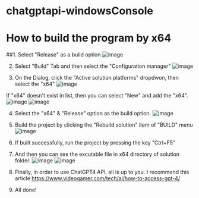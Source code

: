 # chatgptapi-windowsConsole

# How to build the program by x64

##1. Select "Release" as a build option
  ![image](https://github.com/jenisdev/chatgptapi-windowsConsole/assets/134540953/ce3bdd23-ee13-4a0d-8284-749be6e43fdc)
  
2. Select "Build" Tab and then select the "Configuration manager"
  ![image](https://github.com/jenisdev/chatgptapi-windowsConsole/assets/134540953/e65acfcd-8d51-49bd-982f-4516dc2b254b)
  
3. On the Dialog, click the "Active solution platforms" dropdwon, then select the "x64"
  ![image](https://github.com/jenisdev/chatgptapi-windowsConsole/assets/134540953/41511e1d-0328-456f-9868-f574c578bd0f)
  
  If "x64" doesn't exist in list, then you can select "New" and add the "x64".
  ![image](https://github.com/jenisdev/chatgptapi-windowsConsole/assets/134540953/62679f9d-9a83-486b-a922-a8c129cea229)
  ![image](https://github.com/jenisdev/chatgptapi-windowsConsole/assets/134540953/45cfb987-8b8d-4f45-9f7e-64997e29f2f4)
  
4. Select the "x64" & "Release" option as the build option.
  ![image](https://github.com/jenisdev/chatgptapi-windowsConsole/assets/134540953/7eb3b77c-8af6-4f6f-8e85-9e655464829b)
  
5. Build the project by clicking the "Rebuild solution" item of "BUILD" menu
  ![image](https://github.com/jenisdev/chatgptapi-windowsConsole/assets/134540953/acbc1ee2-279e-453f-bfbd-c1cb5be8f3b2)
  
6. If built successfully, run the project by pressing the key "Ctrl+F5"
7. And then you can see the excutable file in x64 directory of solution folder.
   ![image](https://github.com/jenisdev/chatgptapi-windowsConsole/assets/134540953/586d8f02-f757-4947-8e6c-3b806f586279)
   ![image](https://github.com/jenisdev/chatgptapi-windowsConsole/assets/134540953/67c96cf5-7829-46bf-969b-290f573c405e)
   
8. Finally, in order to use ChatGPT4 API, all is up to you.
   I recommend this article https://www.videogamer.com/tech/ai/how-to-access-gpt-4/
9. All done!

